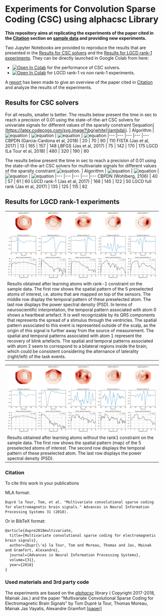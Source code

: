 # Experiments for Convolution Sparse Coding (CSC) using alphacsc Library

__This repository aims at replicating the experiments of the paper cited in the [Citation](#citation) section on [sample data](https://mne.tools/dev/generated/mne.datasets.sample.data_path.html) and providing new experiments.__

Two Jupyter Notebooks are provided to reproduce the results that are presented in the [Results for CSC solvers](#results-for-csc-solvers) and the [Results for LGCD rank-1 experiments](#Results-for-LGCD-rank-1-experiments). They can be directly launched in Google Colab from here:
- <a href="https://colab.research.google.com/github/dinalzein/CSC/blob/main/comparison_of_CSC_solvers.ipynb" target="_parent"><img src="https://colab.research.google.com/assets/colab-badge.svg" alt="Open In Colab"/></a> for the performance of CSC solvers.  
- <a href="https://colab.research.google.com/github/dinalzein/CSC/blob/main/LGCD_rank1_experiments.ipynb" target="_parent"><img src="https://colab.research.google.com/assets/colab-badge.svg" alt="Open In Colab"/></a> for LGCD rank-1 vs non rank-1 experiments.


A [report](./report.pdf) has been made to give an overview of the paper cited in [Citation](#citation) and analyze the results of the experiments.




## Results for CSC solvers
For all results, smaller is better.
The results below present the time in sec to reach a precision of 0.01 using the state-of-the-art CSC solvers for univariate signals for different values of the sparsity constraint ![equation](https://latex.codecogs.com/svg.image?\bg{white}\lambda\).
| Algorithm                                 | ![equation](https://latex.codecogs.com/svg.image?%5Clambda%20=0.3) | ![equation](https://latex.codecogs.com/svg.image?%5Clambda%20=%201.)  | ![equation](https://latex.codecogs.com/svg.image?%5Clambda%20=%203.)   | ![equation](https://latex.codecogs.com/svg.image?%5Clambda%20=10.)
|---                                        |---    |---    |---    |---
CBPDN (Garcia-Cardona et al, 2018)          | 20    | 70    | 90    | 110
FISTA (Jas et al, 2017)                     | 13    | 165   | 157   | 148
LBFGS (Jas et al, 2017)                     | 75    | 142   | 170   | 175
LGCD  (La Tour et al, 2018)                 | 480   | 320   | 190   | 80

The results below present the time in sec to reach a precision of 0.01 using the state-of-the-art CSC solvers for multivariate signals for different values of the sparsity constraint ![equation](https://latex.codecogs.com/svg.image?%5Clambda).
| Algorithm                                 | ![equation](https://latex.codecogs.com/svg.image?%5Clambda%20=0.3) | ![equation](https://latex.codecogs.com/svg.image?%5Clambda%20=%201.)  | ![equation](https://latex.codecogs.com/svg.image?%5Clambda%20=%203.)   | ![equation](https://latex.codecogs.com/svg.image?%5Clambda%20=10.)
|---                                        |---    |---    |---    |---
CBPDN (Wohlberg, 2106)                      | 40    | 57    | 61    | 60
LGCD rank-1 (Jas et al, 2017)               | 168   | 145   | 122   | 50
LGCD full rank (Jas et al, 2017)            | 135   | 125   | 115   | 82



## Results for LGCD rank-1 experiments

<table style="width:100%; table-layout:fixed;">
	<tr>
		<td><img width="100%" src="image/LGCD_rank1.png"></td>
	</tr>
	<tr>
		<td> Results obtained after learning atoms with rank-1 constraint on the sample data. The first row shows the spatial pattern of the 5 preselected atoms of interest, i.e. atoms that are mapped on top of the sensors. The middle row display the temporal pattern of these preselected atom. The last row displays the power spectral density (PSD). In terms of neuroscientific interpretation, the temporal pattern associated with atom 0 shows a heartbeat artefact. It is well recognizable by its QRS components that represents the spread of a stimulus through the ventricles. The spatial pattern associated to this event is represented outside of the scalp, as the origin of this signal is further away from the source of measurement. The spatial and temporal patterns associated with atom 1 represent the recovery of blink artefacts. The spatial and temporal patterns associated with atom 2 seem to correspond to a bilateral regions inside the brain, which could be consistent considering the alternance of laterality (right/left) of the task events.</td>
	</tr>
</table>

<table style="width:100%; table-layout:fixed;">
	<tr>
		<td><img width="100%" src="image/LGCD_drop_rank1.png"></td>
	</tr>
	<tr>
		<td> Results obtained after learning atoms without the rank1 constraint on the sample data. The first row shows the spatial pattern (map) of the 5 preselected atoms of interest. The second row displays the temporal pattern of these preselected atom. The last row displays the power spectral density (PSD).</td>
	</tr>
</table>


### Citation
To cite this work in your publications

MLA format:
```
Dupré la Tour, Tom, et al. "Multivariate convolutional sparse coding for electromagnetic brain signals." Advances in Neural Information Processing Systems 31 (2018).
```
Or in BibTeX format:
```
@article{dupre2018multivariate,
  title={Multivariate convolutional sparse coding for electromagnetic brain signals},
  author={Dupr{\'e} la Tour, Tom and Moreau, Thomas and Jas, Mainak and Gramfort, Alexandre},
  journal={Advances in Neural Information Processing Systems},
  volume={31},
  year={2018}
}
```

### Used materials and 3rd party code
The experiments are based on the [*alphacsc*](https://alphacsc.github.io) library ( Copyright 2017-2018, Mainak Jas.) and the paper "Multivariate Convolutional Sparse Coding for Electromagnetic Brain Signals" by Tom Dupré la Tour, Thomas Moreau, Mainak Jas Vayatis, Alexandre Gramfort [[paper]](https://proceedings.neurips.cc/paper/2018/file/64f1f27bf1b4ec22924fd0acb550c235-Paper.pdf)
